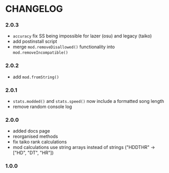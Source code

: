 # CHANGELOG

### 2.0.3

- `accuracy` fix SS being impossible for lazer (osu) and legacy (taiko)
- add postinstall script
- merge `mod.removeDisallowed()` functionality into `mod.removeIncompatible()`

### 2.0.2

- add `mod.fromString()` 

### 2.0.1

- `stats.modded()` and `stats.speed()` now include a formatted song length 
- remove random console log

### 2.0.0
- added docs page
- reorganised methods
- fix taiko rank calculations
- mod calculations use string arrays instead of strings ("HDDTHR" -> ["HD", "DT", "HR"])

### 1.0.0
